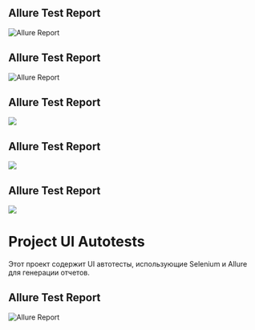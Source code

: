 ## Allure Test Report
![Allure Report](https://verapoart.github.io/ui_autotests/)
## Allure Test Report
![Allure Report](https://verapoart.github.io/ui_autotests/)
## Allure Test Report
![](https://verapoart.github.io/ui_autotests/)
## Allure Test Report
![](https://verapoart.github.io/ui_autotests/)
## Allure Test Report
![](https://verapoart.github.io/ui_autotests/)
# Project UI Autotests

Этот проект содержит UI автотесты, использующие Selenium и Allure для генерации отчетов.

## Allure Test Report

![Allure Report](https://verapoart.github.io/ui_autotests/)
